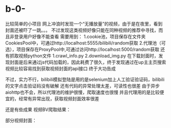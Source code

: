 # b-0-
比较简单的小项目
网上冲浪时发现一个“无播放量”的视频，由于是在夜里，看到封面还被吓了一跳。。。
不过发现这类视频好像只能在同种视频的推荐中寻找，而且非登录用户好像不能查看
需要用到：
1.cookie池，项目保存在文件夹CookiesPool中，可通过http://localhost:5555/bilibili/random获取
2.代理池（可选），项目保存在ProxyPool中,可通过访问http://localhost:5000/random获取
还有抓取视频python文件
1.crawl_info.py
2.download_img.py
在下载封面时，发现封面是后来通过js代码加载的，因此耗费了很久，终于发现通过在up主主页搜索视频比较容易找到获取视频封面的api接口
终于大功告成

不过，实力不行，bilibili模拟登陆是用的是selenium加上人工验证验证码，bilibili的文字点击验证码没有破解
还有代码的异常处理太差，可读性也很差
由于异步aiohttp也不会，所以代理池的维护很慢，爬取速度也很慢
并且代理用的是比较便宜的，经常有异常出现，获取视频封面效率很差

还是有些成果
视频BV爬取结果：

部分视频封面：

